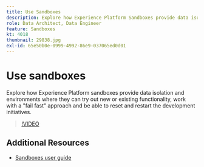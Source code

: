 ```yaml
---
title: Use Sandboxes
description: Explore how Experience Platform Sandboxes provide data isolation and environments where they can try out new or existing functionality, work with a 'fail fast' approach and be able to reset and restart the development initiatives.
role: Data Architect, Data Engineer
feature: Sandboxes
kt: 4018
thumbnail: 29838.jpg
exl-id: 65e50b0e-0999-4992-86e9-037065ed0d01
---
```

# Use sandboxes

Explore how Experience Platform sandboxes provide data isolation and environments where they can try out new or existing functionality, work with a "fail fast" approach and be able to reset and restart the development initiatives.

>[!VIDEO](https://video.tv.adobe.com/v/29838/?quality=12&learn=on)

## Additional Resources

* [Sandboxes user guide](https://experienceleague.adobe.com/docs/experience-platform/sandbox/home.html)
